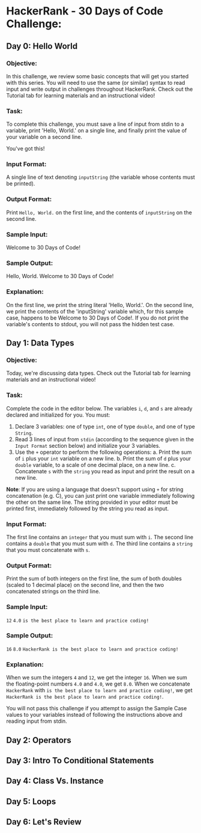 # HackerRank - 30 Days of Code Challenge:

## Day 0: Hello World

### Objective:

In this challenge, we review some basic concepts that will get you started with this series. You will need to use the same (or similar) syntax to read input and write output in challenges throughout HackerRank. Check out the Tutorial tab for learning materials and an instructional video!

### Task:

To complete this challenge, you must save a line of input from stdin to a variable, print 'Hello, World.' on a single line, and finally print the value of your variable on a second line.

You've got this!

### Input Format:

A single line of text denoting `inputString` (the variable whose contents must be printed).

### Output Format:

Print `Hello, World.` on the first line, and the contents of `inputString` on the second line.

###  Sample Input:

Welcome to 30 Days of Code!

### Sample Output:

Hello, World.
Welcome to 30 Days of Code!

### Explanation:

On the first line, we print the string literal 'Hello, World.'. On the second line, we print the contents of the 'inputString' variable which, for this sample case, happens to be Welcome to 30 Days of Code!. If you do not print the variable's contents to stdout, you will not pass the hidden test case.

## Day 1: Data Types

### Objective:

Today, we're discussing data types. Check out the Tutorial tab for learning materials and an instructional video!

### Task:

Complete the code in the editor below. The variables `i`, `d`, and `s` are already declared and initialized for you. You must:

1. Declare 3 variables: one of type `int`, one of type `double`, and one of type `String`.
2. Read 3 lines of input from `stdin` (according to the sequence given in the `Input Format` section below) and initialize your 3 variables.
3. Use the `+` operator to perform the following operations:
 a. Print the sum of `i` plus your `int` variable on a new line.
 b. Print the sum of `d` plus your `double` variable, to a scale of one decimal place, on a new line.
 c. Concatenate `s` with the `string` you read as input and print the result on a new line.

**Note**: If you are using a language that doesn't support using `+` for string concatenation (e.g. C), you can just print one variable immediately following the other on the same line. The string provided in your editor must be printed first, immediately followed by the string you read as input.

### Input Format:

The first line contains an `integer` that you must sum with `i`.
The second line contains a `double` that you must sum with `d`.
The third line contains a `string` that you must concatenate with `s`.

### Output Format:

Print the sum of both integers on the first line, the sum of both doubles (scaled to 1 decimal place) on the second line, and then the two concatenated strings on the third line. 

### Sample Input:

`12`
`4.0`
`is the best place to learn and practice coding!`

### Sample Output:

`16`
`8.0`
`HackerRank is the best place to learn and practice coding!`

### Explanation:

When we sum the integers `4` and `12`, we get the integer `16`.
When we sum the floating-point numbers `4.0` and `4.0`, we get `8.0`.
When we concatenate `HackerRank` with `is the best place to learn and practice coding!`, we get `HackerRank is the best place to learn and practice coding!`.

You will not pass this challenge if you attempt to assign the Sample Case values to your variables instead of following the instructions above and reading input from stdin.

## Day 2: Operators


## Day 3: Intro To Conditional Statements


## Day 4: Class Vs. Instance


## Day 5: Loops


## Day 6: Let's Review
